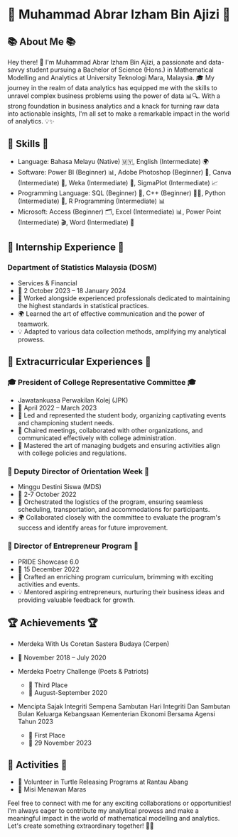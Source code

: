 # 🌟 Muhammad Abrar Izham Bin Ajizi 🌟

## 📚 About Me 📚

Hey there! 👋 I'm Muhammad Abrar Izham Bin Ajizi, a passionate and data-savvy student pursuing a Bachelor of Science (Hons.) in Mathematical Modelling and Analytics at University Teknologi Mara, Malaysia. 🎓 My journey in the realm of data analytics has equipped me with the skills to unravel complex business problems using the power of data 📊🔍. With a strong foundation in business analytics and a knack for turning raw data into actionable insights, I'm all set to make a remarkable impact in the world of analytics. 💡✨

## 🚀 Skills 🚀

- Language: Bahasa Melayu (Native) 🇲🇾, English (Intermediate) 🌍
- Software: Power BI (Beginner) 📊, Adobe Photoshop (Beginner) 🎨, Canva (Intermediate) 🎉, Weka (Intermediate) 🧪, SigmaPlot (Intermediate) 📈
- Programming Language: SQL (Beginner) 💾, C++ (Beginner) 👨‍💻, Python (Intermediate) 🐍, R Programming (Intermediate) 📊
- Microsoft: Access (Beginner) 🗂️, Excel (Intermediate) 📊, Power Point (Intermediate) 🎬, Word (Intermediate) 📝

## 💼 Internship Experience 💼

### Department of Statistics Malaysia (DOSM)
- Services & Financial
- 📅 2 October 2023 – 18 January 2024
- 🌟 Worked alongside experienced professionals dedicated to maintaining the highest standards in statistical practices.
- 🌍 Learned the art of effective communication and the power of teamwork.
- 💡 Adapted to various data collection methods, amplifying my analytical prowess.

## 🌟 Extracurricular Experiences 🌟

### 🎓 President of College Representative Committee 🎓
- Jawatankuasa Perwakilan Kolej (JPK)
- 📅 April 2022 – March 2023
- 🌟 Led and represented the student body, organizing captivating events and championing student needs.
- 🔔 Chaired meetings, collaborated with other organizations, and communicated effectively with college administration.
- 💼 Mastered the art of managing budgets and ensuring activities align with college policies and regulations.

### 🌟 Deputy Director of Orientation Week 🌟
- Minggu Destini Siswa (MDS)
- 📅 2-7 October 2022
- 🌟 Orchestrated the logistics of the program, ensuring seamless scheduling, transportation, and accommodations for participants.
- 🌍 Collaborated closely with the committee to evaluate the program's success and identify areas for future improvement.

### 🌟 Director of Entrepreneur Program 🌟
- PRIDE Showcase 6.0
- 📅 15 December 2022
- 🌟 Crafted an enriching program curriculum, brimming with exciting activities and events.
- 💡 Mentored aspiring entrepreneurs, nurturing their business ideas and providing valuable feedback for growth.

## 🏆 Achievements 🏆

  - Merdeka With Us Coretan Sastera Budaya (Cerpen)
  - 📅 November 2018 – July 2020

- Merdeka Poetry Challenge (Poets & Patriots)
  - 🥉 Third Place
  - 📅 August-September 2020

- Mencipta Sajak Integriti Sempena Sambutan Hari Integriti Dan Sambutan Bulan Keluarga Kebangsaan Kementerian Ekonomi Bersama Agensi Tahun 2023
  - 🥇 First Place
  - 📅 29 November 2023

## 🌟 Activities 🌟

- 🐢 Volunteer in Turtle Releasing Programs at Rantau Abang
- 🌊 Misi Menawan Maras

Feel free to connect with me for any exciting collaborations or opportunities! I'm always eager to contribute my analytical prowess and make a meaningful impact in the world of mathematical modelling and analytics. Let's create something extraordinary together! 🚀✨
